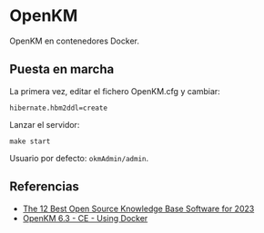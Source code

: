 # OpenKM

OpenKM en contenedores Docker.

## Puesta en marcha

La primera vez, editar el fichero OpenKM.cfg y cambiar:

```
hibernate.hbm2ddl=create
```

Lanzar el servidor:

```shell
make start
```

Usuario por defecto: `okmAdmin/admin`.

## Referencias

- [The 12 Best Open Source Knowledge Base Software for 2023](https://helpjuice.com/blog/open-source-knowledge-base)
- [OpenKM 6.3 - CE - Using Docker](https://docs.openkm.com/kcenter/view/okm-6.3-com/using-docker.html)
